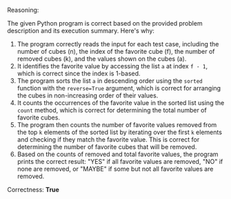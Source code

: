 Reasoning:

The given Python program is correct based on the provided problem description and its execution summary. Here's why:

1.  The program correctly reads the input for each test case, including the number of cubes (n), the index of the favorite cube (f), the number of removed cubes (k), and the values shown on the cubes (a).
2.  It identifies the favorite value by accessing the list `a` at index `f - 1`, which is correct since the index is 1-based.
3.  The program sorts the list `a` in descending order using the `sorted` function with the `reverse=True` argument, which is correct for arranging the cubes in non-increasing order of their values.
4.  It counts the occurrences of the favorite value in the sorted list using the `count` method, which is correct for determining the total number of favorite cubes.
5.  The program then counts the number of favorite values removed from the top `k` elements of the sorted list by iterating over the first `k` elements and checking if they match the favorite value. This is correct for determining the number of favorite cubes that will be removed.
6.  Based on the counts of removed and total favorite values, the program prints the correct result: "YES" if all favorite values are removed, "NO" if none are removed, or "MAYBE" if some but not all favorite values are removed.

Correctness: **True**